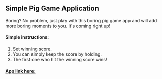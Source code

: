 ## Simple Pig Game Application

Boring? No problem, just play with this boring pig game app and will add more boring moments to you. It's coming right up!

#### Simple instructions:

1. Set winning score.
2. You can simply keep the score by holding.
3. The first one who hit the winning score wins!

#### [App link here:](https://boring-piggame.netlify.app/)
